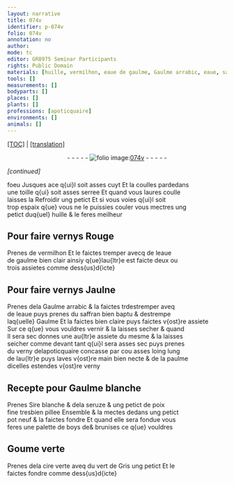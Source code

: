 ```yaml
---
layout: narrative
title: 074v
identifier: p-074v
folio: 074v
annotation: no
author:
mode: tc
editor: GR8975 Seminar Participants
rights: Public Domain
materials: [huille, vermilhon, eaue de gaulme, Gaulme arrabic, eaue, saffran, Gaulme, Sire blanche, seruze, poix, boys, Goume, cire verte, vert de Gris]
tools: []
measurements: []
bodyparts: []
places: []
plants: []
professions: [apoticquaire]
environments: []
animals: []
---
```


<p><a href="{{ site.baseurl }}/diplomatic/" target="_blank">[TOC]</a> | <a href="{{ site.baseurl }}/texts/p-074v_tl/">[translation]</a></p><div class="folio" align="center">- - - - - <a href="http://gallica.bnf.fr/ark:/12148/btv1b10500001g/f154.image" target="_blank"><img src="https://cu-mkp.github.io/2017-workshop-edition/assets/photo-icon.png" alt="folio image: " style="display:inline-block; margin-bottom:-3px;"/>074v</a> - - - - - </div>  
 
*[continued]*
  
foeu Jusques ace q{ui}l soit asses cuyt Et la coulles pardedans<br/> une toille q{ui} soit asses serree Et quand vous laures coulle<br/> laisses la Refroidir ung petict Et si vous voies q{ui}l soit<br/> trop espaix q{ue} vous ne le puissies couler vous mectres ung<br/> petict duq{uel} <span class="m">huille</span> & le feres meilheur
 
 
  

## Pour faire vernys Rouge

 
Prenes de <span class="m">vermilhon</span> Et le faictes tremper avecq de l<span class="m">eaue<br/> de gaulme</span> bien clair ainsiy q{ue}lau{ltr}e est faicte deux ou<br/> trois assietes comme dess{us}d{icte} 
 
 
  

## Pour faire vernys Jaulne

 
Prenes dela <span class="m">Gaulme arrabic</span> & la faictes <span class="del">tr</span><span class="add">d</span>estremper aveq<br/> de l<span class="m">eaue</span> puys prenes du <span class="m">saffran</span> bien baptu & destrempe<br/> laq{uelle} <span class="m">Gaulme</span> Et la faictes bien claire puys faictes v{ost}re assiete<br/> Sur ce q{ue} vous vouldres vernir & la laisses secher & quand<br/> Il sera sec donnes une au{ltr}e assiete du mesme & la laisses<br/> seicher comme devant tant q{ui}l sera asses sec puys prenes<br/> du verny del<span class="pro">apoticquaire</span> concasse par cou asses loing lung<br/> de lau{ltr}e puys laves v{ost}re main bien necte & de la paulme<br/> dicelles estendes v{ost}re verny 
 
 
  

## Recepte pour <span class="m">Gaulme</span> blanche

 
Prenes <span class="m">Sire blanche</span> & dela <span class="m">seruze</span> & ung petict de <span class="m">poix</span><br/> fine tresbien pillee Ensemble & la mectes dedans ung petict<br/> pot neuf & la faictes fondre Et quand elle sera fondue vous<br/> feres une palette de <span class="m">boys</span> <span class="del">de</span><span class="add">&</span> brunises ce q{ue} vouldres
 
 
  

## <span class="m">Goume</span> verte

 
Prenes dela <span class="m">cire verte</span> aveq du <span class="m">vert de Gris</span> ung petict Et le<br/> faictes fondre comme dess{us}d{icte} 
 
